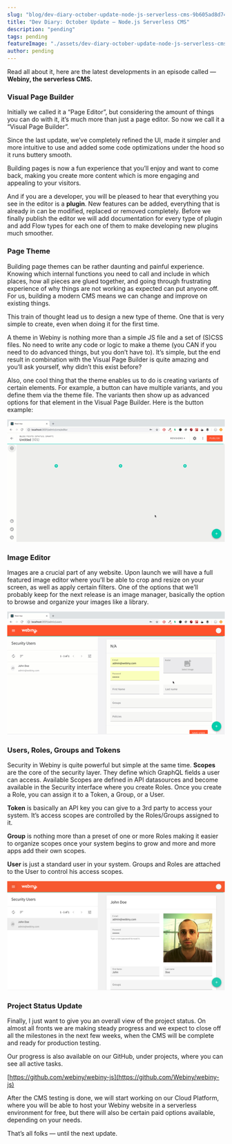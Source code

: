 ```yaml
---
slug: "blog/dev-diary-october-update-node-js-serverless-cms-9b605ad8d74c"
title: "Dev Diary: October Update — Node.js Serverless CMS"
description: "pending"
tags: pending
featureImage: "./assets/dev-diary-october-update-node-js-serverless-cms-9b605ad8d74c/max-1280-1nsMlXoVy1NUyLkmEXP3Www.gif"
author: pending
---
```



Read all about it, here are the latest developments in an episode called — **Webiny, the serverless CMS.**

### Visual Page Builder

Initially we called it a “Page Editor”, but considering the amount of things you can do with it, it’s much more than just a page editor. So now we call it a “Visual Page Builder”.

Since the last update, we’ve completely refined the UI, made it simpler and more intuitive to use and added some code optimizations under the hood so it runs buttery smooth.

Building pages is now a fun experience that you’ll enjoy and want to come back, making you create more content which is more engaging and appealing to your visitors.

And if you are a developer, you will be pleased to hear that everything you see in the editor is a **plugin**. New features can be added, everything that is already in can be modified, replaced or removed completely. Before we finally publish the editor we will add documentation for every type of plugin and add Flow types for each one of them to make developing new plugins much smoother.

### Page Theme

Building page themes can be rather daunting and painful experience. Knowing which internal functions you need to call and include in which places, how all pieces are glued together, and going through frustrating experience of why things are not working as expected can put anyone off. For us, building a modern CMS means we can change and improve on existing things.

This train of thought lead us to design a new type of theme. One that is very simple to create, even when doing it for the first time.

A theme in Webiny is nothing more than a simple JS file and a set of (S)CSS files. No need to write any code or logic to make a theme (you CAN if you need to do advanced things, but you don’t have to). It’s simple, but the end result in combination with the Visual Page Builder is quite amazing and you’ll ask yourself, why didn’t this exist before?

Also, one cool thing that the theme enables us to do is creating variants of certain elements. For example, a button can have multiple variants, and you define them via the theme file. The variants then show up as advanced options for that element in the Visual Page Builder. Here is the button example:

![](./assets/dev-diary-october-update-node-js-serverless-cms-9b605ad8d74c/max-1280-1nJo9uWw-6CydTJpaWC6rRQ.gif)

### **Image Editor**

Images are a crucial part of any website. Upon launch we will have a full featured image editor where you’ll be able to crop and resize on your screen, as well as apply certain filters. One of the options that we’ll probably keep for the next release is an image manager, basically the option to browse and organize your images like a library.

![](./assets/dev-diary-october-update-node-js-serverless-cms-9b605ad8d74c/max-1280-1XU4xX7TkYt7wBrNaE4KGgQ.gif)

### Users, Roles, Groups and Tokens

Security in Webiny is quite powerful but simple at the same time. **Scopes** are the core of the security layer. They define which GraphQL fields a user can access. Available Scopes are defined in API datasources and become available in the Security interface where you create Roles. Once you create a Role, you can assign it to a Token, a Group, or a User.

**Token** is basically an API key you can give to a 3rd party to access your system. It’s access scopes are controlled by the Roles/Groups assigned to it.

**Group** is nothing more than a preset of one or more Roles making it easier to organize scopes once your system begins to grow and more and more apps add their own scopes.

**User** is just a standard user in your system. Groups and Roles are attached to the User to control his access scopes.

![](./assets/dev-diary-october-update-node-js-serverless-cms-9b605ad8d74c/max-5120-1lXYf_J7mL5x2P6IdrMCreA.png)

### Project Status Update

Finally, I just want to give you an overall view of the project status. On almost all fronts we are making steady progress and we expect to close off all the milestones in the next few weeks, when the CMS will be complete and ready for production testing.

Our progress is also available on our GitHub, under projects, where you can see all active tasks.

[https://github.com/webiny/webiny-js](https://github.com/Webiny/webiny-js)

After the CMS testing is done, we will start working on our Cloud Platform, where you will be able to host your Webiny website in a serverless environment for free, but there will also be certain paid options available, depending on your needs.

That’s all folks — until the next update.